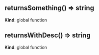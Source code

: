 <a name="BITBUCKET-returnsSomething"></a>
## returnsSomething() ⇒ string
**Kind**: global function


<a name="BITBUCKET-returnsWithDesc"></a>
## returnsWithDesc() ⇒ string
**Kind**: global function


